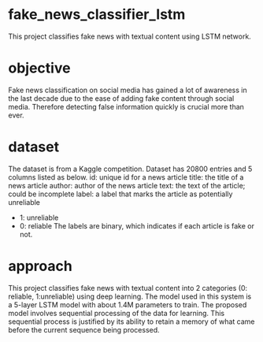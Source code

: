 # fake_news_classifier_lstm
 This project classifies fake news with textual content using LSTM network. 
 
 # objective 
 Fake news classification on social media has gained a lot of awareness in the last decade due to the ease of adding fake content through social media. Therefore detecting false information quickly is crucial more than ever.

# dataset
The dataset is from a Kaggle competition. Dataset has 20800 entries and 5 columns listed as below.
id: unique id for a news article title: the title of a news article author: author of the news article text: the text of the article; could be incomplete label: a label that marks the article as potentially unreliable
- 1: unreliable 
- 0: reliable
The labels are binary, which indicates if each article is fake or not.

 # approach 
 This project classifies fake news with textual content into 2 categories (0: reliable, 1:unreliable) using deep learning.
 The model used in this system is a 5-layer LSTM model with about 1.4M parameters to train. The proposed model involves sequential processing of the data for learning. This sequential process is justified by its ability to retain a memory of what came before the current sequence being processed.
